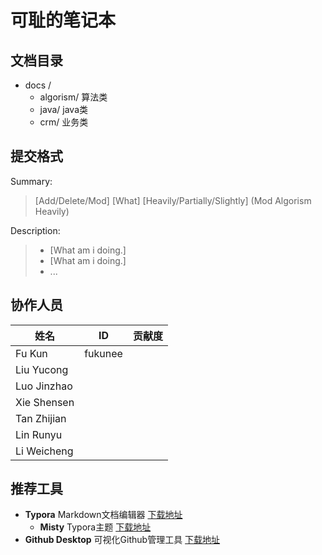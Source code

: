 # 可耻的笔记本

## 文档目录

 - docs /
     - algorism/ 算法类
     - java/ java类
     - crm/ 业务类



## 提交格式

Summary:

> [Add/Delete/Mod] [What] [Heavily/Partially/Slightly] (Mod Algorism Heavily)

Description: 

> - [What am i doing.]
> - [What am i doing.]
> - ...



## 协作人员

| 姓名        | ID      | 贡献度 |
| ----------- | ------- | ------ |
| Fu Kun      | fukunee |        |
| Liu Yucong  |         |        |
| Luo Jinzhao |         |        |
| Xie Shensen |         |        |
| Tan Zhijian |         |        |
| Lin Runyu   |         |        |
| Li Weicheng |         |        |



## 推荐工具

 - **Typora** Markdown文档编辑器 [下载地址](https://desktop.github.com/)
    - **Misty** Typora主题 [下载地址](https://github.com/etigerstudio/typora-misty-theme/releases)
 - **Github Desktop** 可视化Github管理工具 [下载地址](https://www.typora.io/)